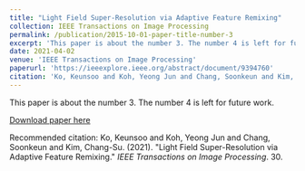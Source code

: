 ```yaml
---
title: "Light Field Super-Resolution via Adaptive Feature Remixing"
collection: IEEE Transactions on Image Processing
permalink: /publication/2015-10-01-paper-title-number-3
excerpt: 'This paper is about the number 3. The number 4 is left for future work.'
date: 2021-04-02
venue: 'IEEE Transactions on Image Processing'
paperurl: 'https://ieeexplore.ieee.org/abstract/document/9394760'
citation: 'Ko, Keunsoo and Koh, Yeong Jun and Chang, Soonkeun and Kim, Chang-Su. (2021). "Light Field Super-Resolution via Adaptive Feature Remixing." <i>IEEE Transactions on Image Processing</i>. 30.'
---
```

This paper is about the number 3. The number 4 is left for future work.

[Download paper here](https://ieeexplore.ieee.org/abstract/document/9394760)

Recommended citation: Ko, Keunsoo and Koh, Yeong Jun and Chang, Soonkeun and Kim, Chang-Su. (2021). "Light Field Super-Resolution via Adaptive Feature Remixing." <i>IEEE Transactions on Image Processing</i>. 30.
